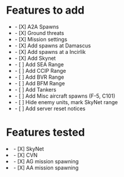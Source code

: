 <h1>Features to add</h1>	
<ul>
  <li>- [X] A2A Spawns</li>
  <li>- [X] Ground threats</li>
  <li>- [X] Mission settings</li>
  <li>- [X] Add spawns at Damascus</li>
  <li>- [X] Add spawns at a Incirlik</li>
  <li>- [X] Add Skynet</li>
  <li>- [ ] Add SEA Range</li>
  <li>- [ ] Add CCIP Range</li>
  <li>- [ ] Add BVR Range</li> 
  <li>- [ ] Add BFM Range</li> 
  <li>- [ ] Add Tankers</li>
  <li>- [ ] Add Misc aircraft spawns (F-5, C101)</li>
  <li>- [ ] Hide enemy units, mark SkyNet range</li>
  <li>- [ ] Add server reset notices</li>
</ul>

<h1>Features tested</h1>	
<li>- [X] SkyNet</li>
<li>- [X] CVN</li>
<li>- [X] AG mission spawning</li>
<li>- [X] AA mission spawning</li>
